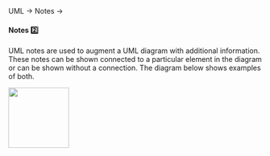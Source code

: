<link rel="stylesheet" href="{{baseUrl}}/css/textbook.css">

<div class="website-content">

<div id="path">UML &rarr; Notes &rarr;</div>

<div id="title">

#### Notes :two:

</div>

<div id="body">

UML notes are used to augment a UML diagram with additional information. These notes can be shown connected to a particular element in the diagram or can be shown without a connection. The diagram below shows examples of both.

<img src="{{baseUrl}}/uml/notes/notes/images/adminProfessor.png" height="120" />
<p/>

</div>

<div id="extras">
<div>

</div>
